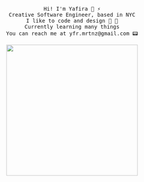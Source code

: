 <p align="center">
  <br>
  <samp>
    Hi! I'm Yafira 🌸 ⚡️
      <br>Creative Software Engineer, based in NYC
        <br>I like to code and design 💾 🎨
    <br>Currently learning many things
    <br>You can reach me at yfr.mrtnz@gmail.com 📟
    <br>
    <br>
    <img src="https://yafira.github.io/assets/gadgets.png" width="350px" align="center">
  </samp>
</p>
